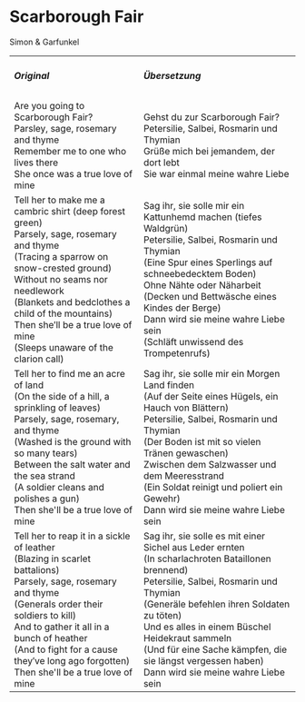 # Scarborough Fair

Simon & Garfunkel

<table>
    <tr>
        <td>
            <h5> Original </h5>
        </td>
        <td>
            <h5> Übersetzung </h5>
        </td>
    </tr>
    <tr>
        <td>
            Are you going to Scarborough Fair?<br>
            Parsley, sage, rosemary and thyme<br>
            Remember me to one who lives there<br>
            She once was a true love of mine
        </td>
        <td>
            Gehst du zur Scarborough Fair?<br>
            Petersilie, Salbei, Rosmarin und Thymian<br>
            Grüße mich bei jemandem, der dort lebt<br>
            Sie war einmal meine wahre Liebe
        </td>
    </tr>
    <tr>
        <td>
            Tell her to make me a cambric shirt (deep forest green)<br>
            Parsely, sage, rosemary and thyme<br>
            (Tracing a sparrow on snow-crested ground)<br>
            Without no seams nor needlework<br>
            (Blankets and bedclothes a child of the mountains)<br>
            Then she′ll be a true love of mine<br>
            (Sleeps unaware of the clarion call)
        </td>
        <td>
            Sag ihr, sie solle mir ein Kattunhemd machen (tiefes Waldgrün)<br>
            Petersilie, Salbei, Rosmarin und Thymian<br>
            (Eine Spur eines Sperlings auf schneebedecktem Boden)<br>
            Ohne Nähte oder Näharbeit<br>
            (Decken und Bettwäsche eines Kindes der Berge)<br>
            Dann wird sie meine wahre Liebe sein<br>
            (Schläft unwissend des Trompetenrufs)
        </td>
    </tr>
    <tr>
        <td>
            Tell her to find me an acre of land<br>
            (On the side of a hill, a sprinkling of leaves)<br>
            Parsely, sage, rosemary, and thyme<br>
            (Washed is the ground with so many tears)<br>
            Between the salt water and the sea strand<br>
            (A soldier cleans and polishes a gun)<br>
            Then she'll be a true love of mine
        </td>
        <td>
            Sag ihr, sie solle mir ein Morgen Land finden<br>
            (Auf der Seite eines Hügels, ein Hauch von Blättern)<br>
            Petersilie, Salbei, Rosmarin und Thymian<br>
            (Der Boden ist mit so vielen Tränen gewaschen)<br>
            Zwischen dem Salzwasser und dem Meeresstrand<br>
            (Ein Soldat reinigt und poliert ein Gewehr)<br>
            Dann wird sie meine wahre Liebe sein
        </td>
    </tr>
    <tr>
        <td>
            Tell her to reap it in a sickle of leather<br>
            (Blazing in scarlet battalions)<br>
            Parsely, sage, rosemary and thyme<br>
            (Generals order their soldiers to kill)<br>
            And to gather it all in a bunch of heather<br>
            (And to fight for a cause they′ve long ago forgotten)<br>
            Then she'll be a true love of mine
        </td>
        <td>
            Sag ihr, sie solle es mit einer Sichel aus Leder ernten<br>
            (In scharlachroten Bataillonen brennend)<br>
            Petersilie, Salbei, Rosmarin und Thymian<br>
            (Generäle befehlen ihren Soldaten zu töten)<br>
            Und es alles in einem Büschel Heidekraut sammeln<br>
            (Und für eine Sache kämpfen, die sie längst vergessen haben)<br>
            Dann wird sie meine wahre Liebe sein
        </td>
    </tr>
</table>
